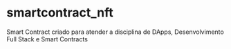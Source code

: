 # smartcontract_nft
Smart Contract criado para atender a disciplina de DApps, Desenvolvimento Full Stack e Smart Contracts
